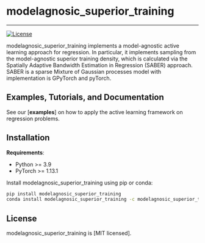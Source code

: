 # modelagnosic_superior_training

---
[![License](https://img.shields.io/badge/license-MIT-green.svg)](LICENSE)

modelagnosic_superior_training implements a model-agnostic active learning approach for regression. In particular, it implements sampling from the model-agnostic superior training density, which is calculated via the Spatially Adaptive Bandwidth Estimation in Regression (SABER) approach. SABER is a sparse Mixture of Gaussian processes model with implementation is GPyTorch and pyTorch.

## Examples, Tutorials, and Documentation

See our [**examples**] on how to apply the active learning framework on regression problems.

## Installation

**Requirements**:
- Python >= 3.9
- PyTorch >= 1.13.1

Install modelagnosic_superior_training using pip or conda:

```bash
pip install modelagnosic_superior_training
conda install modelagnosic_superior_training -c modelagnosic_superior_training
```


## License
modelagnosic_superior_training is [MIT licensed].
